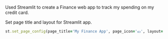Used Streamlit to create a Finance web app to track my spending on my credit card. 

Set page title and layout for Streamlit app. 

```ruby
st.set_page_config(page_title='My Finance App', page_icon='💷', layout='wide')
```
